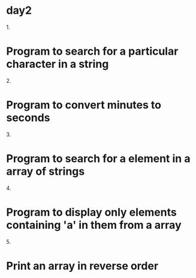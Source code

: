 # day2
1.<!DOCTYPE html>
<html lang="en">
<head>
    <meta charset="UTF-8">
    <meta name="viewport" content="width=device-width, initial-scale=1.0">
    <title>Document</title>
</head>
<body>
    <h1>Program to search for a particular character in a string</h1>
</body>
<script>
    let str='Hello myself Sathish Kumar'
    console.log(str);
    console.log('searching for S')
    console.log('Found S at '+str.search('S'))
</script>
</html>


2.<!DOCTYPE html>
<html lang="en">
<head>
    <meta charset="UTF-8">
    <meta name="viewport" content="width=device-width, initial-scale=1.0">
    <title>Document</title>
</head>
<body>
    <h1>Program to convert minutes to seconds</h1>
</body>
<script>
    function timeConverter(num){
        var min=num*60;
        return min+' Sec'
    }
    console.log('converted 2 min to second '+timeConverter(2));
    console.log('converted 10 min to second '+timeConverter(10));
    console.log('converted 15 min to second '+timeConverter(15));

</script>
</html>

3.<!DOCTYPE html>
<html lang="en">
<head>
    <meta charset="UTF-8">
    <meta name="viewport" content="width=device-width, initial-scale=1.0">
    <title>Document</title>
</head>
<body>
    <h1>Program to search for a element in a array of strings</h1>
</body>
<script>
function findArr(str)
{
var array=["Hello",,"How","Are","You"];
console.log(array)
    for(let i=0;i<array.length;i++)
        {
            if(array[i]==str)
            {
                console.log('Found');
            }
            else
            {
            console.log('Not found');
            }
            return str;
        }
        
}
console.log('Searching for '+findArr('Hello'));

</script>
</html>

4.<!DOCTYPE html>
<html lang="en">
<head>
    <meta charset="UTF-8">
    <meta name="viewport" content="width=device-width, initial-scale=1.0">
    <title>Document</title>
</head>
<body>
    <h1>Program to display only elements containing 'a' in them from a array</h1>
    <p id="a"></p>
</body>
<script>
let arr=['hello','thief','fruit','apple','mango'];
var element;
for(let i=0;i<arr.length;i++)
{
element=arr[i].search('a');
if(element>=0){
    console.log(arr[i]);
}
}


</script>
</html>

5.<!DOCTYPE html>
<html lang="en">
<head>
    <meta charset="UTF-8">
    <meta name="viewport" content="width=device-width, initial-scale=1.0">
    <title>Document</title>
</head>
<body>
    <h1>Print an array in reverse order</h1>
</body>
<script>
let arr=['mom','Dad','sis','Bro','Friend','family']
console.log('correct order is '+arr);
console.log(arr.reverse());
console.log('reverse order is '+arr);

</script>
</html>
